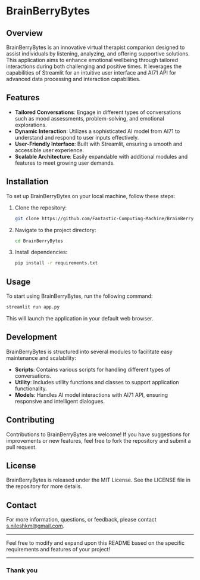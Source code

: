 # BrainBerryBytes

## Overview

BrainBerryBytes is an innovative virtual therapist companion designed to assist individuals by listening, analyzing, and offering supportive solutions. This application aims to enhance emotional wellbeing through tailored interactions during both challenging and positive times. It leverages the capabilities of Streamlit for an intuitive user interface and AI71 API for advanced data processing and interaction capabilities.

## Features

- **Tailored Conversations**: Engage in different types of conversations such as mood assessments, problem-solving, and emotional explorations.
- **Dynamic Interaction**: Utilizes a sophisticated AI model from AI71 to understand and respond to user inputs effectively.
- **User-Friendly Interface**: Built with Streamlit, ensuring a smooth and accessible user experience.
- **Scalable Architecture**: Easily expandable with additional modules and features to meet growing user demands.

## Installation

To set up BrainBerryBytes on your local machine, follow these steps:

1. Clone the repository:

   ```bash
   git clone https://github.com/Fantastic-Computing-Machine/BrainBerryBytes.git
   ```
2. Navigate to the project directory:

   ```bash
   cd BrainBerryBytes
   ```
3. Install dependencies:

   ```bash
   pip install -r requirements.txt
   ```

## Usage

To start using BrainBerryBytes, run the following command:

```bash
streamlit run app.py
```

This will launch the application in your default web browser.

## Development

BrainBerryBytes is structured into several modules to facilitate easy maintenance and scalability:

- **Scripts**: Contains various scripts for handling different types of conversations.
- **Utility**: Includes utility functions and classes to support application functionality.
- **Models**: Handles AI model interactions with AI71 API, ensuring responsive and intelligent dialogues.

## Contributing

Contributions to BrainBerryBytes are welcome! If you have suggestions for improvements or new features, feel free to fork the repository and submit a pull request.

## License

BrainBerryBytes is released under the MIT License. See the LICENSE file in the repository for more details.

## Contact

For more information, questions, or feedback, please contact [s.nileshkm@gmail.com](mailto:s.nileshkm@gmail.com).

---

Feel free to modify and expand upon this README based on the specific requirements and features of your project!

---

### Thank you